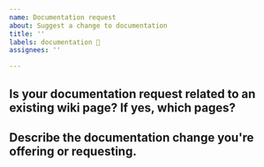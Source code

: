 ```yaml
---
name: Documentation request
about: Suggest a change to documentation
title: ''
labels: documentation 📓
assignees: ''

---
```


<!--
  Documentation lives in the project wiki at
  https://github.com/douglascayers-org/sfdx-mass-action-scheduler/wiki
-->

## Is your documentation request related to an existing wiki page? If yes, which pages?
<!-- Please paste the links to the wiki pages here -->


## Describe the documentation change you're offering or requesting.
<!-- A clear and concise description of what you want to happen. -->


